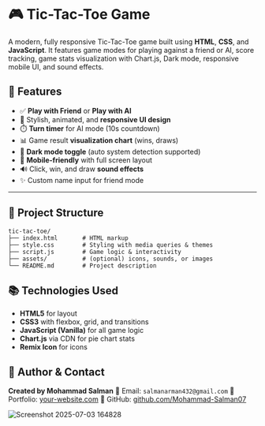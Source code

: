 # 🎮 Tic-Tac-Toe Game

A modern, fully responsive Tic-Tac-Toe game built using **HTML**, **CSS**, and **JavaScript**.
It features game modes for playing against a friend or AI, score tracking, game stats visualization with Chart.js, 
Dark mode, responsive mobile UI, and sound effects.

## 🚀 Features

* ✅ **Play with Friend** or **Play with AI**
* 🎨 Stylish, animated, and **responsive UI design**
* ⏱️ **Turn timer** for AI mode (10s countdown)
* 📊 Game result **visualization chart** (wins, draws)
* 🌙 **Dark mode toggle** (auto system detection supported)
* 📱 **Mobile-friendly** with full screen layout
* 🔊 Click, win, and draw **sound effects**
* ✨ Custom name input for friend mode

---

## 📂 Project Structure

```
tic-tac-toe/
├── index.html       # HTML markup
├── style.css        # Styling with media queries & themes
├── script.js        # Game logic & interactivity
├── assets/          # (optional) icons, sounds, or images
└── README.md        # Project description
```

## 📚 Technologies Used

* **HTML5** for layout
* **CSS3** with flexbox, grid, and transitions
* **JavaScript (Vanilla)** for all game logic
* **Chart.js** via CDN for pie chart stats
* **Remix Icon** for icons

## 📧 Author & Contact

**Created by Mohammad Salman**
📧 Email: `salmanarman432@gmail.com`
🔗 Portfolio: [your-website.com](https://your-website.com)
🐙 GitHub: [github.com/Mohammad-Salman07](https://github.com/Mohammad-Salman07)



![Screenshot 2025-07-03 164828](https://github.com/user-attachments/assets/b2d00444-e5d1-4d62-902a-6e2a57c36029)
